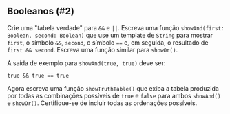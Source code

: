 ## Booleanos (#2)

Crie uma "tabela verdade" para `&&` e `||`. Escreva uma função `showAnd(first: Boolean, second: Boolean)` que use um template de `String` para mostrar `first`, o símbolo `&&`, `second`, o símbolo `==` e, em seguida, o resultado de `first && second`. Escreva uma função similar para `showOr()`.

A saída de exemplo para `showAnd(true, true)` deve ser:

```text
true && true == true
```

Agora escreva uma função `showTruthTable()` que exiba a tabela produzida por todas as combinações possíveis de `true` e `false` para ambos `showAnd()` e `showOr()`. Certifique-se de incluir todas as ordenações possíveis.